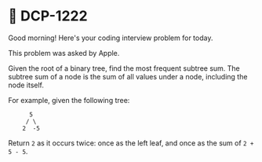 # **📌 DCP-1222** 

Good morning! Here's your coding interview problem for today.

This problem was asked by Apple.

Given the root of a binary tree, find the most frequent subtree sum. The subtree sum of a node is the sum of all values under a node, including the node itself.

For example, given the following tree:

          5
         / \
        2  -5
Return `2` as it occurs twice: once as the left leaf, and once as the sum of `2 + 5 - 5`.